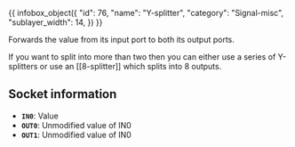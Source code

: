 {{ infobox_object({
	"id": 76,
	"name": "Y-splitter",
	"category": "Signal-misc",
	"sublayer_width": 14,
}) }}

Forwards the value from its input port to both its output ports.

If you want to split into more than two then you can either use a series of Y-splitters or use an [[8-splitter]] which splits into 8 outputs.

## Socket information
- **`IN0`**: Value
- **`OUT0`**: Unmodified value of IN0
- **`OUT1`**: Unmodified value of IN0